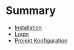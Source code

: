 # Summary

- [Installation](./chapter_1.md)
- [Login](./chapter_2.md)
- [Projekt Konfiguration](./chapter_3.md)
